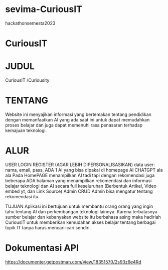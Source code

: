 # sevima-CuriousIT
hackathonsemesta2023

# CuriousIT

# JUDUL
CuriousIT /Curiousity

# TENTANG
Website ini menyajikan informasi yang bertemakan tentang pendidikan dengan memanfaatkan AI yang ada saat ini untuk dapat memudahkan proses belajar dan juga dapat memenuhi rasa penasaran terhadap kemajuan teknologi.

# ALUR
USER LOGIN REGISTER (AGAR LEBIH DIPERSONALISASIKAN)
data user: nama, email, pass, 
ADA 1 AI yang bisa dipakai di homepage AI CHATGPT ala ala
Pada HomePAGE menampilkan AI tadi tapi dengan rekomendasi juga beberapa
ADA halaman yang menampilkan rekomendasi dan informasi belajar teknologi dan AI secara full keseluruhan (Berbentuk Artikel, Video embed yt, dan Link Source)
Admin CRUD
Admin bisa mengatur tentang rekomendasi itu.

TUJUAN
Aplikasi ini bertujuan untuk membantu orang orang yang ingin tahu tentang AI dan perkembangan teknologi lainnya. Karena terbatasnya sumber belajar dan kebanyakan website itu berbahasa asing maka hadirlah CuriousIT untuk memberikan kemudahan akses belajar tentang berbagai topik IT tanpa harus mencari-cari sendiri.

# Dokumentasi API
https://documenter.getpostman.com/view/18351570/2s93z6e4Rd
